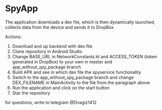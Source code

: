 # SpyApp
The application downloads a dex file, which is then dynamically launched, collects data from the device and sends it to DropBox

Actions:
1. Download and up backend with dex file
2. Clone repository in Android Studio
3. Change BASE_URL in NetworkConstants.kt and ACCESS_TOKEN (token generated in DropBox) to your own in master and app_without_spy_package branch
4. Build APK and see in which dex file the spyservice functionality
5. Switch to the app_without_spy_package branch and change DEX_FILENAME in MainActivity to the file from the paragraph above
6. Run the application and click on the start button
7. Star the repository  

for questions, write to telegram @Dvagiz1412

